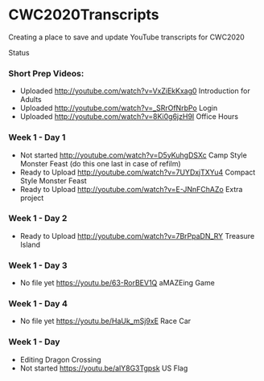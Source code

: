 # CWC2020Transcripts
Creating a place to save and update YouTube transcripts for CWC2020

Status
### Short Prep Videos:
 - Uploaded  http://youtube.com/watch?v=VxZiEkKxag0 Introduction for Adults
 - Uploaded  http://youtube.com/watch?v=_SRrOfNrbPo Login
 - Uploaded  http://youtube.com/watch?v=8Ki0g6jzH9I Office Hours
### Week 1 - Day 1
 - Not started  http://youtube.com/watch?v=D5yKuhgDSXc Camp Style Monster Feast (do this one last in case of refilm)
 - Ready to Upload  http://youtube.com/watch?v=7UYDxjTXYu4 Compact Style Monster Feast
 - Ready to Upload  http://youtube.com/watch?v=E-JNnFChAZo Extra project 
### Week 1 - Day 2
 - Ready to Upload  http://youtube.com/watch?v=7BrPpaDN_RY Treasure Island
### Week 1 - Day 3
 - No file yet https://youtu.be/63-RorBEV1Q aMAZEing Game
### Week 1 - Day 4
 - No file yet https://youtu.be/HaUk_mSj9xE Race Car
 ### Week 1 - Day 
 - Editing Dragon Crossing 
 - Not started https://youtu.be/alY8G3Tgpsk US Flag
